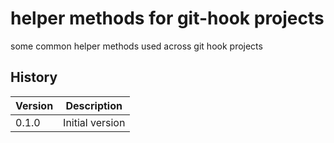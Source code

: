 # helper methods for git-hook projects

some common helper methods used across git hook projects

## History

|Version|Description|
|---|---|
|0.1.0|Initial version|